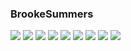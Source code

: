 ### BrookeSummers
![](http://x.imagefapusercontent.com/u/Evazion/7394708/1600890337/024.jpg)
![](http://x.imagefapusercontent.com/u/Evazion/7394708/216742251/053.jpg)
![](http://x.imagefapusercontent.com/u/Evazion/7394708/519761181/054.jpg)
![](http://x.imagefapusercontent.com/u/Evazion/7394708/1500046822/055.jpg)
![](http://x.imagefapusercontent.com/u/Evazion/7394708/120252650/061.jpg)
![](http://x.imagefapusercontent.com/u/Evazion/7394708/1832091976/063.jpg)
![](http://x.imagefapusercontent.com/u/Evazion/7394708/764974414/067.jpg)
![](http://x.imagefapusercontent.com/u/Evazion/7394708/1101665720/068.jpg)
![](http://x.imagefapusercontent.com/u/Evazion/7394708/1117863987/069.jpg)
![]()
![]()
![]()
![]()
![]()
![]()
![]()
![]()
![]()
![]()
![]()
![]()
![]()
